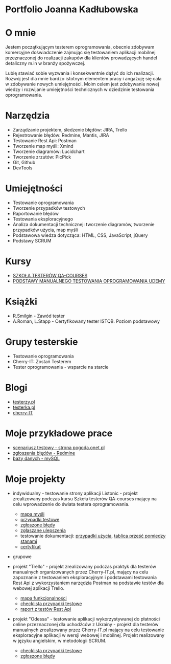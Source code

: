 # Portfolio Joanna Kadłubowska


# O mnie
 Jestem początkującym testerem oprogramowania, obecnie zdobywam komercyjne doświadczenie zajmując się testowaniem aplikacji mobilnej przeznaczonej do realizacji zakupów dla klientów prowadzących handel detaliczny m.in w branży spożywczej.
 
 Lubię stawiać sobie wyzwania i konsekwentnie dążyć do ich realizacji. Rozwój jest dla mnie bardzo istotnym elementem pracy i angażuję się cała w zdobywanie nowych umiejętności. 
Moim celem jest zdobywanie nowej wiedzy i rozwijanie umiejętności technicznych w dziedzinie testowania oprogramowania.


# Narzędzia
* Zarządzanie projektem, śledzenie błędów: JIRA, Trello
* Rejestrowanie błędów: Redmine, Mantis, JIRA
* Testowanie Rest Api: Postman 
* Tworzenie map myśli: Xmind 
* Tworzenie diagramów: Lucidchart
* Tworzenie zrzutów: PicPick
* Git, Github
* DevTools

# Umiejętności
* Testowanie oprogramowania
* Tworzenie przypadków testowych
* Raportowanie błędów
* Testowania eksploracyjnego
* Analiza dokumentacji technicznej: tworzenie diagramów, tworzenie przypadków użycia, map myśli
* Podstawowa wiedza dotycząca: HTML, CSS, JavaScript, jQuery
* Podstawy SCRUM

# Kursy
* [SZKOŁA TESTERÓW QA-COURSES](https://qa-courses.com/szkola-testerow)
* [PODSTAWY MANUALNEGO TESTOWANIA OPROGRAMOWANIA UDEMY](https://www.udemy.com/course/kurs-testowania-oprogramowania)

# Książki
* R.Smilgin - Zawód tester
* A.Roman, L.Stapp - Certyfikowany tester ISTQB. Poziom podstawowy

# Grupy testerskie
* Testowanie oprogramowania
* Cherry-IT: Zostań Testerem 
* Tester oprogramowania - wsparcie na starcie

# Blogi
* [testerzy.pl](https://testerzy.pl)
* [testerka.pl](http://testerka.pl)
* [cherry-IT](http://cherry-it.pl)

# Moje przykładowe prace
* [scenariusz testowy - strona pogoda.onet.pl](https://docs.google.com/spreadsheets/d/1cfL1dMLcAZf5TvbWFS0c2EJZjRQROnNOPvd8CavzG0k/edit?usp=sharing)
* [zgłoszenia błędów - Redmine](https://drive.google.com/file/d/11WH6iCMS9F_yxbnxAeU5TG3tnqjKiIMt/view?usp=sharing)
* [bazy danych - mySQL](https://drive.google.com/file/d/1M6PCFSXMODX9Ae4NByEZfFIXdiktZ-Sm/view?usp=sharing)

# Moje projekty
* indywidualny - testowanie strony aplikacji Listonic - projekt zrealizowany podczas kursu Szkoła testerów QA-courses  mający na celu wprowadzenie do świata testera  oprogramowania.  

  * [mapa myśli](https://drive.google.com/file/d/1ErDh6D-0bjgnDG2G1yMgghMUEZBNYtYp/view?usp=sharing)
  * [przypadki testowe](https://docs.google.com/spreadsheets/d/1JpYJnRJpIQkXHAnSDGsdZpM-AZk44XDQ/edit?usp=sharing&ouid=101482524898759088533&rtpof=true&sd=true)
  * [zgłoszone błędy](https://drive.google.com/file/d/1prWQQacIIXxLYn-b053iaCZqAKcY1ot1/view?usp=sharing)
  * [zgłaszane ulepszenia](https://drive.google.com/file/d/1tEof8OUIVFvzxLntAEEBZRL0H7k_67e1/view?usp=sharing)
  * testowanie dokumentacji: [przypadki użycia](https://drive.google.com/file/d/1L_Faa_VBc7PJ_dagUuRxsvakwkIa2iLr/view?usp=sharing), [tablica prześć pomiedzy stanami](https://drive.google.com/file/d/1kEXwURxG6SMaP5Y9I7rJeyGPqmr9d9hQ/view?usp=sharing)
  * [certyfikat](https://drive.google.com/file/d/18Bs_CLRwq76ekQNqcyu_TZWPTqHV_4Pe/view?usp=sharing)

* grupowe
- projekt "Trello"  - projekt  zrealizowany podczas praktyk dla testerów manualnych organizowanych przez Cherry-IT.pl, mający na celu zapoznanie z testowaniem eksploracyjnym i podstawami testowania Rest Api z wykorzystaniem narzędzia Postman na podstawie testów dla webowej aplikacji Trello.
 
  * [mapa funkcjonalności](https://drive.google.com/file/d/1rShrquWJavMVFG6sDh60I_11oc1VDZ2Z/view?usp=sharing)
  * [checklista przypadki testowe](https://drive.google.com/file/d/1f8dloKdq9ek5AjipQRGwHWXFHxFz4HUe/view?usp=sharing)
  * [raport z testów Rest Api](https://drive.google.com/file/d/1BcQHNaznTPh2ryF0u3cczPQ_Gwfsimm7/view?usp=sharing)
  
- projekt "Odessa" - testowanie aplikacji wykorzystywanej do płatności online przeznaczonej dla uchodźców z Ukrainy   - projekt dla testerów manualnych zrealizowany przez Cherry-IT.pl mający na celu testowanie eksploracyjne aplikacji w wersji webowej i mobilnej. Projekt realizowany w języku angielskim, w metodologii SCRUM. 
 
  * [checklista przypadki testowe](https://docs.google.com/spreadsheets/d/1drRu314XZ0PFdutFZ1qPge8SeplBI6J2xd2qzoFkOQQ/edit?usp=sharing)
  * [zgłoszone błędy](https://docs.google.com/document/d/1jXwUVIE0KAu3smP3XuErRmEa1cey4AU962xsyFG_tBU/edit?usp=sharing)

 



